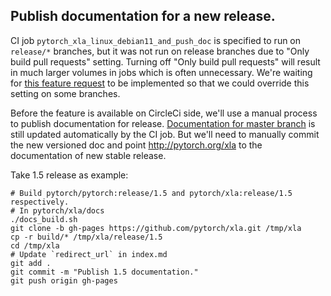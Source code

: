 ## Publish documentation for a new release.

CI job `pytorch_xla_linux_debian11_and_push_doc` is specified to run on `release/*` branches, but it was not
run on release branches due to "Only build pull requests" setting. Turning off "Only build pull requests" will result
in much larger volumes in jobs which is often unnecessary. We're waiting for [this feature request](https://ideas.circleci.com/ideas/CCI-I-215)
to be implemented so that we could override this setting on some branches.

Before the feature is available on CircleCi side, we'll use a manual process to publish documentation for release.
[Documentation for master branch](http://pytorch.org/xla/master/) is still updated automatically by the CI job.
But we'll need to manually commit the new versioned doc and point http://pytorch.org/xla to the documentation of new
stable release.

Take 1.5 release as example:
```
# Build pytorch/pytorch:release/1.5 and pytorch/xla:release/1.5 respectively.
# In pytorch/xla/docs
./docs_build.sh
git clone -b gh-pages https://github.com/pytorch/xla.git /tmp/xla
cp -r build/* /tmp/xla/release/1.5
cd /tmp/xla
# Update `redirect_url` in index.md
git add .
git commit -m "Publish 1.5 documentation."
git push origin gh-pages
```
